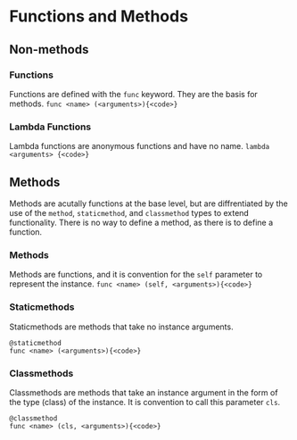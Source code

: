 # Functions and Methods

## Non-methods
### Functions
Functions are defined with the ```func``` keyword. They are the basis for methods.
```func <name> (<arguments>){<code>}```
### Lambda Functions
Lambda functions are anonymous functions and have no name.
```lambda <arguments> {<code>}```

## Methods
Methods are acutally functions at the base level, but are diffrentiated by the use of the ```method```, ```staticmethod```, and ```classmethod``` types to extend functionality. There is no way to define a method, as there is to define a function.
### Methods
Methods are functions, and it is convention for the ```self``` parameter to represent the instance.
```func <name> (self, <arguments>){<code>}```

### Staticmethods
Staticmethods are methods that take no instance arguments.
```
@staticmethod
func <name> (<arguments>){<code>}
```

### Classmethods
Classmethods are methods that take an instance argument in the form of the type (class) of the instance. It is convention to call this parameter ```cls```.
```
@classmethod
func <name> (cls, <arguments>){<code>}
```
